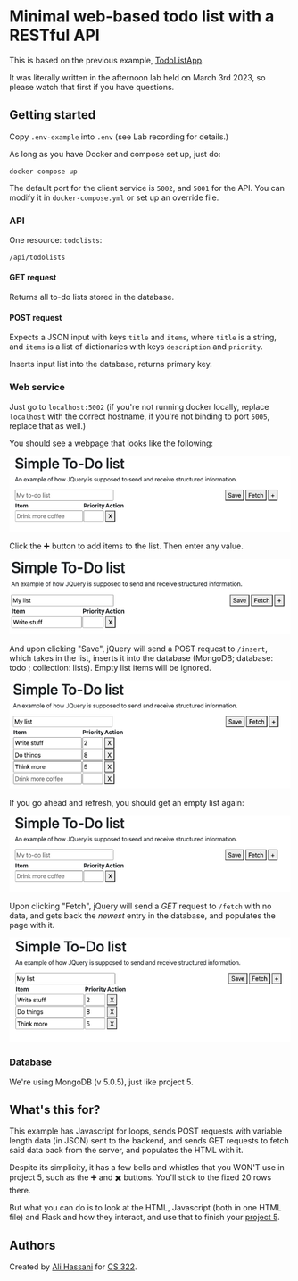 
# Minimal web-based todo list with a RESTful API

This is based on the previous example, [TodoListApp](https://github.com/UO-CIS322/TodoListApp).

It was literally written in the afternoon lab held on March 3rd 2023, so please watch that first if you have questions.

## Getting started

Copy `.env-example` into `.env` (see Lab recording for details.)

As long as you have Docker and compose set up, just do:

```
docker compose up
```

The default port for the client service is `5002`, and `5001` for the API.
You can modify it in `docker-compose.yml` or set up an override file.

### API

One resource: `todolists`:

```
/api/todolists
```

#### GET request
Returns all to-do lists stored in the database.

#### POST request
Expects a JSON input with keys `title` and `items`, where `title` is a string, and `items` is a list of dictionaries with keys
`description` and `priority`.

Inserts input list into the database, returns primary key.

### Web service
Just go to `localhost:5002` (if you're not running docker locally, replace `localhost` with the correct hostname, if you're not
binding to port `5005`, replace that as well.)

You should see a webpage that looks like the following:

![Empty page](assets/empty.png)


Click the :heavy_plus_sign: button to add items to the list.
Then enter any value.

![Empty page](assets/one_item.png)

And upon clicking "Save", jQuery will send a POST request to `/insert`, which takes in the list,
inserts it into the database (MongoDB; database: todo ; collection: lists).
Empty list items will be ignored.

![Empty page](assets/multiple_items.png)

If you go ahead and refresh, you should get an empty list again:

![Empty page](assets/empty.png)

Upon clicking "Fetch", jQuery will send a *GET* request to `/fetch` with no data, and gets back the _newest_
entry in the database, and populates the page with it.

![Empty page](assets/fetched_items.png)

### Database
We're using MongoDB (v 5.0.5), just like project 5.


## What's this for?
This example has Javascript for loops, sends POST requests with variable length data (in JSON) sent to the backend, and sends
GET requests to fetch said data back from the server, and populates the HTML with it.

Despite its simplicity, it has a few bells and whistles that you WON'T use in project 5, such as the :heavy_plus_sign: and
:heavy_multiplication_x: buttons. You'll stick to the fixed 20 rows there.

But what you can do is to look at the HTML, Javascript (both in one HTML file) and Flask and how they interact, and use that to
finish your [project 5](https://github.com/UO-CIS322/project-5).


## Authors
Created by [Ali Hassani](https://alihassanijr.com) for [CS 322](https://classes.cs.uoregon.edu/23W/cis322/).
